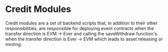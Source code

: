 # Credit Modules

Credit modules are a set of backend scripts that, in addition to their other responsibilities, are responsible for deploying event contracts when the transfer direction is EVM -> Ever and calling the saveWithdraw function's when the transfer direction is Ever -> EVM which leads to asset releasing or minting.
